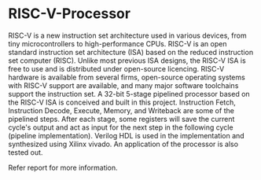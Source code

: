 # RISC-V-Processor
RISC-V is a new instruction set architecture used in various devices, from tiny microcontrollers to high-performance CPUs. 
RISC-V is an open standard instruction set architecture (ISA) based on the reduced instruction set computer (RISC).
Unlike most previous ISA designs, the RISC-V ISA is free to use and is distributed under open-source licencing.
RISC-V hardware is available from several firms, open-source operating systems with RISC-V support are available, and many major software toolchains support the instruction set.
A 32-bit 5-stage pipelined processor based on the RISC-V ISA is conceived and built in this project. 
Instruction Fetch, Instruction Decode, Execute, Memory, and Writeback are some of the pipelined steps. 
After each stage, some registers will save the current cycle's output and act as input for the next step in the following cycle (pipeline implementation). 
Verilog HDL is used in the implementation and synthesized using Xilinx vivado.
An application of the processor is also tested out.

Refer report for more information.
